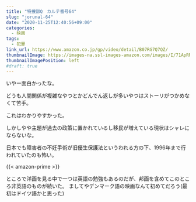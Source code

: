 ```yaml
---
title: "特捜部Q　カルテ番号64"
slug: "jorunal-64"
date: "2020-11-25T12:40:56+09:00"
categories:
  - 映画
tags:
  - 犯罪
link_url: https://www.amazon.co.jp/gp/video/detail/B07RG7Q7QZ/
thumbnailImage: https://images-na.ssl-images-amazon.com/images/I/71ApRNeeWvL._SX300_.jpg
thumbnailImagePosition: left
#draft: true
---
```

いやー面白かったな。
<!--more-->
どうも人間関係が複雑なやつとかどんでん返しが多いやつはストーリがつかめなくて苦手。

これはわかりやすかった。

しかしやや主題が過去の政策に置かれているし移民が増えている現状はシャレにならないな。

日本でも障害者の不妊手術が旧優生保護法というわれる方の下、1996年まで行われていたのも怖い。

{{< amazon-prime >}}

ところで洋画を見る中で一つは英語の勉強もあるのだが、邦画を含めてこのところ非英語のものが続いた。
ましてやデンマーク語の映画なんて初めてだろう(最初はドイツ語かと思った)

